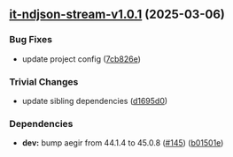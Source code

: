 ## [it-ndjson-stream-v1.0.1](https://github.com/achingbrain/it/compare/it-ndjson-stream-1.0.0...it-ndjson-stream-1.0.1) (2025-03-06)

### Bug Fixes

* update project config ([7cb826e](https://github.com/achingbrain/it/commit/7cb826ed356e8e43b7ffea51727096c2ce87fe21))

### Trivial Changes

* update sibling dependencies ([d1695d0](https://github.com/achingbrain/it/commit/d1695d0c34a21f7aadb7e28fed8b733ec9ef6fed))

### Dependencies

* **dev:** bump aegir from 44.1.4 to 45.0.8 ([#145](https://github.com/achingbrain/it/issues/145)) ([b01501e](https://github.com/achingbrain/it/commit/b01501e36e5085446f459dac95ea91f0304aca1a))
